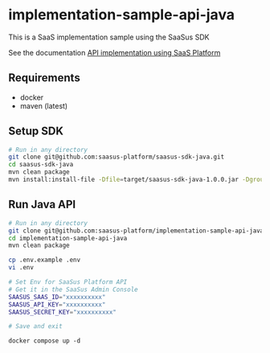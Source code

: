# implementation-sample-api-java

This is a SaaS implementation sample using the SaaSus SDK

See the documentation [API implementation using SaaS Platform](https://docs.saasus.io/ja/docs/implementation-guide/implementing-authentication-using-saasus-platform-apiserver)

## Requirements
- docker
- maven (latest)

## Setup SDK
```sh
# Run in any directory
git clone git@github.com:saasus-platform/saasus-sdk-java.git
cd saasus-sdk-java
mvn clean package
mvn install:install-file -Dfile=target/saasus-sdk-java-1.0.0.jar -DgroupId=io.saasus -DartifactId=saasus-java -Dversion=0.0.1 -Dpackaging=jar
```

## Run Java API
```sh
# Run in any directory
git clone git@github.com:saasus-platform/implementation-sample-api-java
cd implementation-sample-api-java
mvn clean package

cp .env.example .env
vi .env

# Set Env for SaaSus Platform API
# Get it in the SaaSus Admin Console
SAASUS_SAAS_ID="xxxxxxxxxx"
SAASUS_API_KEY="xxxxxxxxxx"
SAASUS_SECRET_KEY="xxxxxxxxxx"

# Save and exit
```

```
docker compose up -d
```
